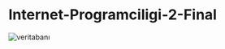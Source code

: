 # Internet-Programciligi-2-Final
![veritabanı](https://github.com/MesutKemal/Internet-Programciligi-2-Final/assets/117820883/e416872f-0b0f-45ab-8258-bee448f70496)
